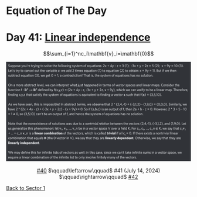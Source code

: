 # Equation of The Day

# Day 41: [Linear independence](https://en.wikipedia.org/wiki/Linear_independence)

$$\sum_{i=1}^nc_i\mathbf{v}_i=\mathbf{0}$$

<picture><img alt="Day 41" src="0041.png"></picture>

<center><a href="0040.html">#40</a> $\qquad\leftarrow\qquad$ #41 (July 14, 2024) $\qquad\rightarrow\qquad$ <a href="0042.html">#42</a></center>

[Back to Sector 1](../0-63.md)

<script data-goatcounter="https://zswu.goatcounter.com/count" async src="//gc.zgo.at/count.js"></script>
<script src="https://utteranc.es/client.js" repo="12AbBa/eotd" issue-term="pathname" theme="github-light" crossorigin="anonymous" async> </script>
